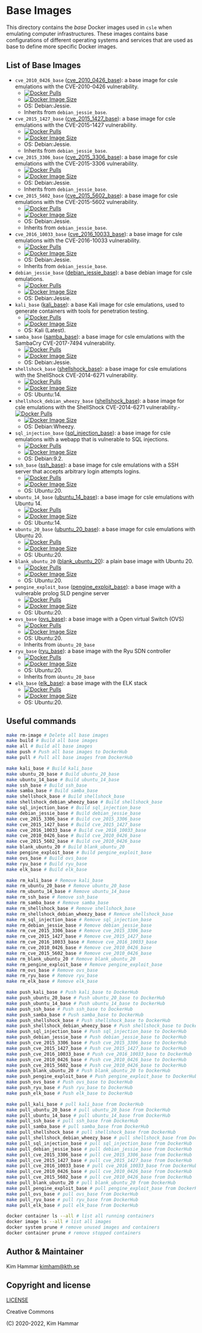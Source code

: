 # Base Images

This directory contains the *base* Docker images used in `csle` when emulating computer infrastructures. 
These images contains base configurations of different operating systems and services that are used as base to define 
more specific Docker images.

## List of Base Images

- `cve_2010_0426_base` ([cve_2010_0426_base](./docker_files/cve_2010_0426_base)): a base image for csle emulations with the CVE-2010-0426 vulnerability.
     - [![Docker Pulls](https://badgen.net/docker/pulls/kimham/csle_cve_2010_0426_base?icon=docker&label=pulls)](https://hub.docker.com/r/kimham/csle_cve_2010_0426_base/)
     - [![Docker Image Size](https://badgen.net/docker/size/kimham/csle_cve_2010_0426_base?icon=docker&label=image%20size)](https://hub.docker.com/r/kimham/csle_cve_2010_0426_base/)
     - OS: Debian:Jessie. 
     - Inherits from `debian_jessie_base`.
- `cve_2015_1427_base` ([cve_2015_1427_base](./docker_files/cve_2015_1427_base)): a base image for csle emulations with the CVE-2015-1427 vulnerability.
     - [![Docker Pulls](https://badgen.net/docker/pulls/kimham/csle_cve_2015_1427_base?icon=docker&label=pulls)](https://hub.docker.com/r/kimham/csle_cve_2015_1427_base/)
     - [![Docker Image Size](https://badgen.net/docker/size/kimham/csle_cve_2015_1427_base?icon=docker&label=image%20size)](https://hub.docker.com/r/kimham/csle_cve_2015_1427_base/)     
     - OS: Debian:Jessie. 
     - Inherits from `debian_jessie_base`.
- `cve_2015_3306_base` ([cve_2015_3306_base](./docker_files/cve_2015_3306_base)): a base image for csle emulations with the CVE-2015-3306 vulnerability.
     - [![Docker Pulls](https://badgen.net/docker/pulls/kimham/csle_cve_2015_3306_base?icon=docker&label=pulls)](https://hub.docker.com/r/kimham/csle_csle_cve_2010_0426_1/)
     - [![Docker Image Size](https://badgen.net/docker/size/kimham/csle_cve_2015_3306_base?icon=docker&label=image%20size)](https://hub.docker.com/r/kimham/csle_csle_cve_2010_0426_1/)
     - OS: Debian:Jessie. 
     - Inherits from `debian_jessie_base`.
- `cve_2015_5602_base` ([cve_2015_5602_base](./docker_files/cve_2015_5602_base)): a base image for csle emulations with the CVE-2015-5602 vulnerability.
     - [![Docker Pulls](https://badgen.net/docker/pulls/kimham/csle_cve_2015_5602_base?icon=docker&label=pulls)](https://hub.docker.com/r/kimham/csle_cve_2015_5602_base/)
     - [![Docker Image Size](https://badgen.net/docker/size/kimham/csle_cve_2015_5602_base?icon=docker&label=image%20size)](https://hub.docker.com/r/kimham/csle_cve_2015_5602_base/)
     - OS: Debian:Jessie. 
     - Inherits from `debian_jessie_base`.
- `cve_2016_10033_base` ([cve_2016_10033_base](./docker_files/cve_2016_10033_base)): a base image for csle emulations with the CVE-2016-10033 vulnerability.
     - [![Docker Pulls](https://badgen.net/docker/pulls/kimham/csle_cve_2016_10033_base?icon=docker&label=pulls)](https://hub.docker.com/r/kimham/csle_cve_2016_10033_base/)
     - [![Docker Image Size](https://badgen.net/docker/size/kimham/csle_cve_2016_10033_base?icon=docker&label=image%20size)](https://hub.docker.com/r/kimham/csle_cve_2016_10033_base/) 
     - OS: Debian:Jessie. 
     - Inherits from `debian_jessie_base`.
- `debian_jessie_base` ([debian_jessie_base](./docker_files/debian_jessie_base)): a base debian image for csle emulations.
     - [![Docker Pulls](https://badgen.net/docker/pulls/kimham/csle_debian_jessie_base?icon=docker&label=pulls)](https://hub.docker.com/r/kimham/csle_debian_jessie_base/)
     - [![Docker Image Size](https://badgen.net/docker/size/kimham/csle_debian_jessie_base?icon=docker&label=image%20size)](https://hub.docker.com/r/kimham/csle_debian_jessie_base/)
     - OS: Debian:Jessie.
- `kali_base` ([kali_base](./docker_files/kali_base)): a base Kali image for csle emulations, used to generate containers with tools for penetration testing.
     - [![Docker Pulls](https://badgen.net/docker/pulls/kimham/csle_kali_base?icon=docker&label=pulls)](https://hub.docker.com/r/kimham/csle_kali_base/)
     - [![Docker Image Size](https://badgen.net/docker/size/kimham/csle_kali_base?icon=docker&label=image%20size)](https://hub.docker.com/r/kimham/csle_kali_base/)
     - OS: Kali (Latest).
- `samba_base` ([samba_base](./docker_files/samba_base)): a base image for csle emulations with the SambaCry CVE-2017-7494 vulnerability.
     - [![Docker Pulls](https://badgen.net/docker/pulls/kimham/csle_samba_base?icon=docker&label=pulls)](https://hub.docker.com/r/kimham/csle_samba_base/)
     - [![Docker Image Size](https://badgen.net/docker/size/kimham/csle_samba_base?icon=docker&label=image%20size)](https://hub.docker.com/r/kimham/csle_samba_base/)
     - OS: Debian:Jessie.
- `shellshock_base` ([shellshock_base](./docker_files/shellshock_base)): a base image for csle emulations with the ShellShock CVE-2014-6271 vulnerability.
     - [![Docker Pulls](https://badgen.net/docker/pulls/kimham/csle_shellshock_base?icon=docker&label=pulls)](https://hub.docker.com/r/kimham/csle_shellshock_base/)
     - [![Docker Image Size](https://badgen.net/docker/size/kimham/csle_shellshock_base?icon=docker&label=image%20size)](https://hub.docker.com/r/kimham/csle_shellshock_base/)
     - OS: Ubuntu:14.
- `shellshock_debian_wheezy_base` ([shellshock_base](./docker_files/shellshock_debian_wheezy_base)): a base image for csle emulations with the ShellShock CVE-2014-6271 vulnerability.- [![Docker Pulls](https://badgen.net/docker/pulls/kimham/csle_shellshock_debian_wheezy_base?icon=docker&label=pulls)](https://hub.docker.com/r/kimham/csle_shellshock_debian_wheezy_base/)
     - [![Docker Image Size](https://badgen.net/docker/size/kimham/csle_shellshock_base?icon=docker&label=image%20size)](https://hub.docker.com/r/kimham/csle_shellshock_base/)
     - OS: Debian:Wheezy.
- `sql_injection_base` ([sql_injection_base](./docker_files/sql_injection_base)): a base image for csle emulations with a webapp that is vulnerable to SQL injections.
     - [![Docker Pulls](https://badgen.net/docker/pulls/kimham/csle_sql_injection_base?icon=docker&label=pulls)](https://hub.docker.com/r/kimham/csle_sql_injection_base/)
     - [![Docker Image Size](https://badgen.net/docker/size/kimham/csle_sql_injection_base?icon=docker&label=image%20size)](https://hub.docker.com/r/kimham/csle_sql_injection_base/)
     - OS: Debian:9.2.
- `ssh_base` ([ssh_base](./docker_files/ssh_base)): a base image for csle emulations with a SSH server that accepts arbitrary login attempts logins.
     - [![Docker Pulls](https://badgen.net/docker/pulls/kimham/csle_ssh_base?icon=docker&label=pulls)](https://hub.docker.com/r/kimham/csle_ssh_base/)
     - [![Docker Image Size](https://badgen.net/docker/size/kimham/csle_ssh_base?icon=docker&label=image%20size)](https://hub.docker.com/r/kimham/csle_ssh_base/)
     - OS: Ubuntu:20.
- `ubuntu_14_base` ([ubuntu_14_base](./docker_files/ubuntu_14_base)): a base image for csle emulations with Ubuntu 14.
     - [![Docker Pulls](https://badgen.net/docker/pulls/kimham/csle_ubuntu_14_base?icon=docker&label=pulls)](https://hub.docker.com/r/kimham/csle_ubuntu_14_base/)
     - [![Docker Image Size](https://badgen.net/docker/size/kimham/csle_ubuntu_14_base?icon=docker&label=image%20size)](https://hub.docker.com/r/kimham/csle_ubuntu_14_base/)
     - OS: Ubuntu:14.
- `ubuntu_20_base` ([ubuntu_20_base](./docker_files/ubuntu_20_base)): a base image for csle emulations with Ubuntu 20.
     - [![Docker Pulls](https://badgen.net/docker/pulls/kimham/csle_ubuntu_20_base?icon=docker&label=pulls)](https://hub.docker.com/r/kimham/csle_ubuntu_20_base/)
     - [![Docker Image Size](https://badgen.net/docker/size/kimham/csle_ubuntu_20_base?icon=docker&label=image%20size)](https://hub.docker.com/r/kimham/csle_ubuntu_20_base/)
     - OS: Ubuntu:20.
- `blank_ubuntu_20` ([blank_ubuntu_20](./docker_files/blank_ubuntu_20)): a plain base image with Ubuntu 20.
     - [![Docker Pulls](https://badgen.net/docker/pulls/kimham/csle_blank_ubuntu_20?icon=docker&label=pulls)](https://hub.docker.com/r/kimham/csle_blank_ubuntu_20/)
     - [![Docker Image Size](https://badgen.net/docker/size/kimham/csle_blank_ubuntu_20?icon=docker&label=image%20size)](https://hub.docker.com/r/kimham/csle_blank_ubuntu_20/)
     - OS: Ubuntu:20.
- `pengine_exploit_base` ([pengine_exploit_base](./docker_files/pengine_exploit_base)): a base image with a vulnerable prolog SLD pengine server
     - [![Docker Pulls](https://badgen.net/docker/pulls/kimham/csle_pengine_exploit_base?icon=docker&label=pulls)](https://hub.docker.com/r/kimham/csle_pengine_exploit_base/)
     - [![Docker Image Size](https://badgen.net/docker/size/kimham/csle_pengine_exploit_base?icon=docker&label=image%20size)](https://hub.docker.com/r/kimham/csle_pengine_exploit_base/)
     - OS: Ubuntu:20.      
- `ovs_base` ([ovs_base](./docker_files/ovs_base)): a base image with a Open virtual Switch (OVS)
     - [![Docker Pulls](https://badgen.net/docker/pulls/kimham/csle_ovs_base?icon=docker&label=pulls)](https://hub.docker.com/r/kimham/csle_ovs_base/)
     - [![Docker Image Size](https://badgen.net/docker/size/kimham/csle_ovs_base?icon=docker&label=image%20size)](https://hub.docker.com/r/kimham/csle_ovs_base/)
     - OS: Ubuntu:20.
     - Inherits from `ùbuntu_20_base`
- `ryu_base` ([ryu_base](./docker_files/ryu_base)): a base image with the Ryu SDN controller
     - [![Docker Pulls](https://badgen.net/docker/pulls/kimham/csle_ryu_base?icon=docker&label=pulls)](https://hub.docker.com/r/kimham/csle_ryu_base/)
     - [![Docker Image Size](https://badgen.net/docker/size/kimham/csle_ryu_base?icon=docker&label=image%20size)](https://hub.docker.com/r/kimham/csle_ryu_base/)
     - OS: Ubuntu:20.
     - Inherits from `ùbuntu_20_base`
- `elk_base` ([elk_base](./docker_files/elk_base)): a base image with the ELK stack
     - [![Docker Pulls](https://badgen.net/docker/pulls/kimham/csle_elk_base?icon=docker&label=pulls)](https://hub.docker.com/r/kimham/csle_elk_base/)
     - [![Docker Image Size](https://badgen.net/docker/size/kimham/csle_elk_base?icon=docker&label=image%20size)](https://hub.docker.com/r/kimham/csle_elk_base/)
     - OS: Ubuntu:20.

## Useful commands

```bash
make rm-image # Delete all base images
make build # Build all base images
make all # Build all base images
make push # Push all base images to DockerHub
make pull # Pull all base images from DockerHub

make kali_base # Build kali_base
make ubuntu_20_base # Build ubuntu_20_base
make ubuntu_14_base # Build ubuntu_14_base
make ssh_base # Build ssh_base
make samba_base # Build samba_base
make shellshock_base # Build shellshock_base
make shellshock_debian_wheezy_base # Build shellshock_base
make sql_injection_base # Build sql_injection_base
make debian_jessie_base # Build debian_jessie_base
make cve_2015_3306_base # Build cve_2015_3306_base
make cve_2015_1427_base # Build cve_2015_1427_base
make cve_2016_10033_base # Build cve_2016_10033_base
make cve_2010_0426_base # Build cve_2010_0426_base
make cve_2015_5602_base # Build cve_2010_0426_base
make blank_ubuntu_20 # Build blank_ubuntu_20
make pengine_exploit_base # Build pengine_exploit_base
make ovs_base # Build ovs_base
make ryu_base # Build ryu_base
make elk_base # Build elk_base

make rm_kali_base # Remove kali_base
make rm_ubuntu_20_base # Remove ubuntu_20_base
make rm_ubuntu_14_base # Remove ubuntu_14_base
make rm_ssh_base # Remove ssh_base
make rm_samba_base # Remove samba_base
make rm_shellshock_base # Remove shellshock_base
make rm_shellshock_debian_wheezy_base # Remove shellshock_base
make rm_sql_injection_base # Remove sql_injection_base
make rm_debian_jessie_base # Remove debian_jessie_base
make rm_cve_2015_3306_base # Remove cve_2015_3306_base
make rm_cve_2015_1427_base # Remove cve_2015_1427_base
make rm_cve_2016_10033_base # Remove cve_2016_10033_base
make rm_cve_2010_0426_base # Remove cve_2010_0426_base
make rm_cve_2015_5602_base # Remove cve_2010_0426_base
make rm_blank_ubuntu_20 # Remove blank_ubuntu_20
make rm_pengine_exploit_base # Remove pengine_exploit_base
make rm_ovs_base # Remove ovs_base
make rm_ryu_base # Remove ryu_base
make rm_elk_base # Remove elk_base

make push_kali_base # Push kali_base to DockerHub
make push_ubuntu_20_base # Push ubuntu_20_base to DockerHub
make push_ubuntu_14_base # Push ubuntu_14_base to DockerHub
make push_ssh_base # Push ssh_base to DockerHub
make push_samba_base # Push samba_base to DockerHub
make push_shellshock_base # Push shellshock_base to DockerHub
make push_shellshock_debian_wheezy_base # Push shellshock_base to DockerHub
make push_sql_injection_base # Push sql_injection_base to DockerHub
make push_debian_jessie_base # Push debian_jessie_base to DockerHub
make push_cve_2015_3306_base # Push cve_2015_3306_base to DockerHub
make push_cve_2015_1427_base # Push cve_2015_1427_base to DockerHub
make push_cve_2016_10033_base # Push cve_2016_10033_base to DockerHub
make push_cve_2010_0426_base # Push cve_2010_0426_base to DockerHub
make push_cve_2015_5602_base # Push cve_2010_0426_base to DockerHub
make push_blank_ubuntu_20 # Push blank_ubuntu_20 to DockerHub
make push_pengine_exploit_base # Push pengine_exploit_base to DockerHub
make push_ovs_base # Push ovs_base to DockerHub
make push_ryu_base # Push ryu_base to DockerHub
make push_elk_base # Push elk_base to DockerHub

make pull_kali_base # pull kali_base from DockerHub
make pull_ubuntu_20_base # pull ubuntu_20_base from DockerHub
make pull_ubuntu_14_base # pull ubuntu_14_base from DockerHub
make pull_ssh_base # pull ssh_base from DockerHub
make pull_samba_base # pull samba_base from DockerHub
make pull_shellshock_base # pull shellshock_base from DockerHub
make pull_shellshock_debian_wheezy_base # pull shellshock_base from DockerHub
make pull_sql_injection_base # pull sql_injection_base from DockerHub
make pull_debian_jessie_base # pull debian_jessie_base from DockerHub
make pull_cve_2015_3306_base # pull cve_2015_3306_base from DockerHub
make pull_cve_2015_1427_base # pull cve_2015_1427_base from DockerHub
make pull_cve_2016_10033_base # pull cve_2016_10033_base from DockerHub
make pull_cve_2010_0426_base # pull cve_2010_0426_base from DockerHub
make pull_cve_2015_5602_base # pull cve_2010_0426_base from DockerHub
make pull_blank_ubuntu_20 # pull blank_ubuntu_20 from DockerHub
make pull_pengine_exploit_base # pull pengine_exploit_base from DockerHub
make pull_ovs_base # pull ovs_base from DockerHub
make pull_ryu_base # pull ryu_base from DockerHub
make pull_elk_base # pull elk_base from DockerHub

docker container ls --all # list all running containers
docker image ls --all # list all images
docker system prune # remove unused images and containers
docker container prune # remove stopped containers   
```

## Author & Maintainer

Kim Hammar <kimham@kth.se>

## Copyright and license

[LICENSE](../../LICENSE.md)

Creative Commons

(C) 2020-2022, Kim Hammar